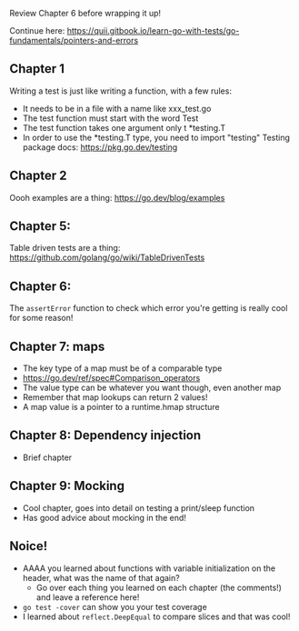 Review Chapter 6 before wrapping it up!

Continue here: https://quii.gitbook.io/learn-go-with-tests/go-fundamentals/pointers-and-errors

## Chapter 1
Writing a test is just like writing a function, with a few rules: 
- It needs to be in a file with a name like xxx_test.go
- The test function must start with the word Test
- The test function takes one argument only t *testing.T
- In order to use the *testing.T type, you need to import "testing"
Testing package docs: https://pkg.go.dev/testing

## Chapter 2
Oooh examples are a thing: https://go.dev/blog/examples

## Chapter 5:
Table driven tests are a thing: https://github.com/golang/go/wiki/TableDrivenTests

## Chapter 6:
The `assertError` function to check which error you're getting is really cool for some reason! 

## Chapter 7: maps
- The key type of a map must be of a comparable type
- https://go.dev/ref/spec#Comparison_operators
- The value type can be whatever you want though, even another map
- Remember that map lookups can return 2 values!
- A map value is a pointer to a runtime.hmap structure

## Chapter 8: Dependency injection
- Brief chapter

## Chapter 9: Mocking
- Cool chapter, goes into detail on testing a print/sleep function
- Has good advice about mocking in the end!

## Noice!
- AAAA you learned about functions with variable initialization on the header, what was the name of that again?
    - Go over each thing you learned on each chapter (the comments!) and leave a reference here!
- `go test -cover` can show you your test coverage 
- I learned about `reflect.DeepEqual` to compare slices and that was cool!